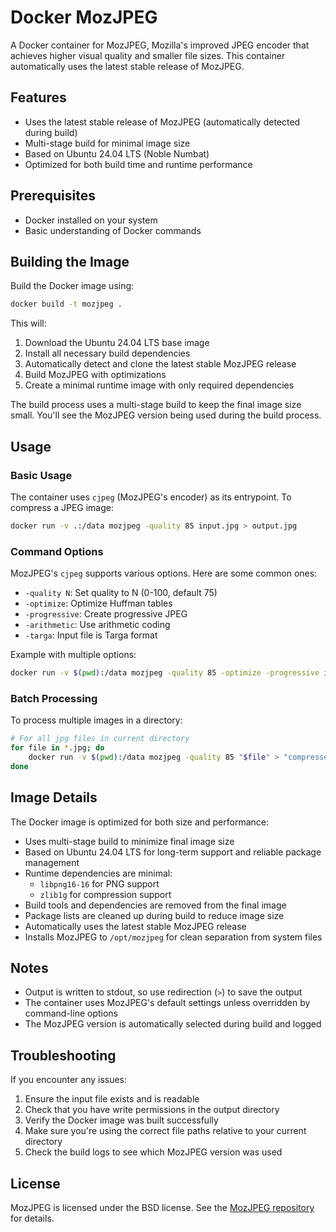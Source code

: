 # Docker MozJPEG

A Docker container for MozJPEG, Mozilla's improved JPEG encoder that achieves higher visual quality and smaller file sizes. This container automatically uses the latest stable release of MozJPEG.

## Features

- Uses the latest stable release of MozJPEG (automatically detected during build)
- Multi-stage build for minimal image size
- Based on Ubuntu 24.04 LTS (Noble Numbat)
- Optimized for both build time and runtime performance

## Prerequisites

- Docker installed on your system
- Basic understanding of Docker commands

## Building the Image

Build the Docker image using:

```bash
docker build -t mozjpeg .
```

This will:
1. Download the Ubuntu 24.04 LTS base image
2. Install all necessary build dependencies
3. Automatically detect and clone the latest stable MozJPEG release
4. Build MozJPEG with optimizations
5. Create a minimal runtime image with only required dependencies

The build process uses a multi-stage build to keep the final image size small. You'll see the MozJPEG version being used during the build process.

## Usage

### Basic Usage

The container uses `cjpeg` (MozJPEG's encoder) as its entrypoint. To compress a JPEG image:

```bash
docker run -v .:/data mozjpeg -quality 85 input.jpg > output.jpg
```

### Command Options

MozJPEG's `cjpeg` supports various options. Here are some common ones:

- `-quality N`: Set quality to N (0-100, default 75)
- `-optimize`: Optimize Huffman tables
- `-progressive`: Create progressive JPEG
- `-arithmetic`: Use arithmetic coding
- `-targa`: Input file is Targa format

Example with multiple options:

```bash
docker run -v $(pwd):/data mozjpeg -quality 85 -optimize -progressive input.jpg > output.jpg
```

### Batch Processing

To process multiple images in a directory:

```bash
# For all jpg files in current directory
for file in *.jpg; do
    docker run -v $(pwd):/data mozjpeg -quality 85 "$file" > "compressed_$file"
done
```

## Image Details

The Docker image is optimized for both size and performance:

- Uses multi-stage build to minimize final image size
- Based on Ubuntu 24.04 LTS for long-term support and reliable package management
- Runtime dependencies are minimal:
  - `libpng16-16` for PNG support
  - `zlib1g` for compression support
- Build tools and dependencies are removed from the final image
- Package lists are cleaned up during build to reduce image size
- Automatically uses the latest stable MozJPEG release
- Installs MozJPEG to `/opt/mozjpeg` for clean separation from system files

## Notes

- Output is written to stdout, so use redirection (`>`) to save the output
- The container uses MozJPEG's default settings unless overridden by command-line options
- The MozJPEG version is automatically selected during build and logged

## Troubleshooting

If you encounter any issues:

1. Ensure the input file exists and is readable
2. Check that you have write permissions in the output directory
3. Verify the Docker image was built successfully
4. Make sure you're using the correct file paths relative to your current directory
5. Check the build logs to see which MozJPEG version was used

## License

MozJPEG is licensed under the BSD license. See the [MozJPEG repository](https://github.com/mozilla/mozjpeg) for details.